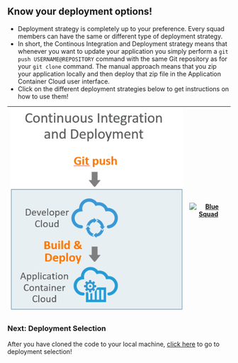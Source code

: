 ## Know your deployment options! ##

+ Deployment strategy is completely up to your preference. Every squad members can have the same or different type of deployment strategy.
+ In short, the Continous Integration and Deployment strategy means that whenever you want to update your application you simply perform a ```git push USERNAME@REPOSITORY``` command with the same Git repository as for your ```git clone``` command. The manual approach means that you zip your application locally and then deploy that zip file in the Application Container Cloud user interface.
+ Click on the different deployment strategies below to get instructions on how to use them!



| [![Red Squad](cicd.png)](deploy/cicd.md)  | [![Blue Squad](deploy/manually.png)](manually.md)
|:---:|:---:

### Next: Deployment Selection ###

After you have cloned the code to your local machine, [click here](deployment.md) to go to deployment selection!
